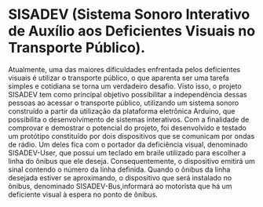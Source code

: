 # SISADEV (Sistema Sonoro Interativo de Auxílio aos Deficientes Visuais no Transporte Público).
Atualmente, uma das maiores dificuldades enfrentada pelos deficientes visuais é utilizar o transporte público, o que aparenta ser uma tarefa simples e cotidiana se torna  um verdadeiro desafio. Visto isso, o projeto SISADEV tem como principal objetivo possibilitar a independência dessas pessoas ao acessar o transporte público, utilizando um sistema sonoro construído a partir da utilização da plataforma eletrônica Arduino, que possibilita o desenvolvimento de sistemas interativos. Com a finalidade de comprovar e demostrar o potencial do projeto, foi desenvolvido e testado um protótipo constituído por dois dispositivos que se comunicam por ondas de rádio. Um deles fica com o portador da deficiência visual, denominado SISADEV-User, que  possui um teclado em braile utilizado para escolher a linha do ônibus que ele deseja. Consequentemente, o dispositivo emitirá um sinal contendo o número da linha definida. Quando o ônibus da linha desejada estiver se aproximando, o dispositivo que será instalado no ônibus, denominado SISADEV-Bus,informará ao motorista que há um deficiente visual à espera no ponto de ônibus.
